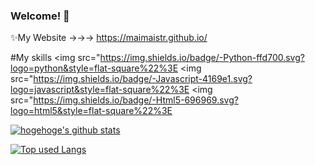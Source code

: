 ### Welcome! 👋
✨My Website →→→ https://maimaistr.github.io/

#My skills
<img src="https://img.shields.io/badge/-Python-ffd700.svg?logo=python&style=flat-square%22%3E
<img src="https://img.shields.io/badge/-Javascript-4169e1.svg?logo=javascript&style=flat-square%22%3E
<img src="https://img.shields.io/badge/-Html5-696969.svg?logo=html5&style=flat-square%22%3E

<!-- リポジトリステータス -->
[![hogehoge's github stats](https://github-readme-stats.vercel.app/api?username=maimaistr&hide=contribs&count_private=true&show_icons=true&theme=tokyonight)](https://github.com/maimaistr/)

<!-- ソースコード統計 -->
[![Top used Langs](https://github-readme-stats.vercel.app/api/top-langs/?username=maimaistr&layout=compact&theme=tokyonight)](https://github.com/maimaistr/)

<!--
maimaistr/maimaistr is a ✨ special ✨ repository because its README.md (this file) appears on your GitHub profile.

Here are some ideas to get you started:

- 🔭 I’m currently working on ...
- 🌱 I’m currently learning ...
- 👯 I’m looking to collaborate on ...
- 🤔 I’m looking for help with ...
- 💬 Ask me about ...
- 📫 How to reach me: ...
- 😄 Pronouns: ...
- ⚡ Fun fact: ...
-->
